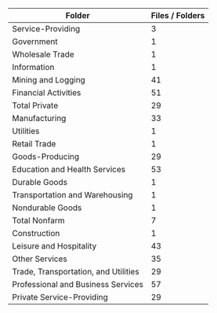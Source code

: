 | Folder                               |   Files / Folders |
|--------------------------------------|-------------------|
| Service-Providing                    |                 3 |
| Government                           |                 1 |
| Wholesale Trade                      |                 1 |
| Information                          |                 1 |
| Mining and Logging                   |                41 |
| Financial Activities                 |                51 |
| Total Private                        |                29 |
| Manufacturing                        |                33 |
| Utilities                            |                 1 |
| Retail Trade                         |                 1 |
| Goods-Producing                      |                29 |
| Education and Health Services        |                53 |
| Durable Goods                        |                 1 |
| Transportation and Warehousing       |                 1 |
| Nondurable Goods                     |                 1 |
| Total Nonfarm                        |                 7 |
| Construction                         |                 1 |
| Leisure and Hospitality              |                43 |
| Other Services                       |                35 |
| Trade, Transportation, and Utilities |                29 |
| Professional and Business Services   |                57 |
| Private Service-Providing            |                29 |